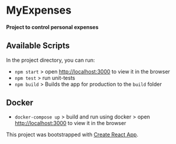 # MyExpenses

#### Project to control personal expenses

## Available Scripts

In the project directory, you can run:

-   `npm start` > open [http://localhost:3000](http://localhost:3000) to view it in the browser
-   `npm test` > run unit-tests
-   `npm build` > Builds the app for production to the `build` folder

## Docker

-   `docker-compose up` > build and run using docker > open [http://localhost:3000](http://localhost:3000) to view it in the browser

This project was bootstrapped with [Create React App](https://github.com/facebook/create-react-app).
